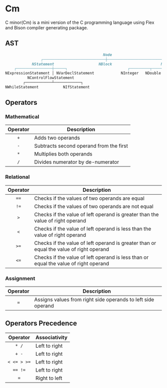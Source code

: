 # Cm

C minor(Cm) is a mini version of the C programming language using Flex and Bison compiler generating package.

## AST

```markdown
                                            Node
                ┌────────────────────────────┼─────────────────────────────┐
            NStatement                    NBlock                      NExpression
    ┌────────────────┼─────┐                           ┌─────────┬────────┼─────────┬──────────┐
NExpressionStatement │ NVarDeclStatement            NInteger   NDouble   NVariable  │    NAssignment
          NControlFlowStatement                                             NBinaryOperation
        ┌────────────┴────────────┐
NWhileStatement           NIfStatement
```

## Operators

### Mathematical

|Operator|Description                                                |
|:------:|-----------------------------------------------------------|
|`+`     |Adds two operands                                          |
|`-`     |Subtracts second operand from the first                    |
|`*`     |Multiplies both operands                                   |
|`/`     |Divides numerator by de-numerator                          |

### Relational

|Operator|Description                                                                            |
|:------:|---------------------------------------------------------------------------------------|
|`==`    |Checks if the values of two operands are equal                                         |
|`!=`    |Checks if the values of two operands are not equal                                     |
|`>`     |Checks if the value of left operand is greater than the value of right operand         |
|`<`     |Checks if the value of left operand is less than the value of right operand            |
|`>=`    |Checks if the value of left operand is greater than or equal the value of right operand|
|`<=`    |Checks if the value of left operand is less than or equal the value of right operand   |

### Assignment

|Operator|Description                                                 |
|:------:|------------------------------------------------------------|
|`=`     |Assigns values from right side operands to left side operand|

## Operators Precedence

|Operator   |Associativity|
|:---------:|-------------|
|`* /`      |Left to right|
|`+ -`      |Left to right|
|`< <= > >=`|Left to right|
|`== !=`    |Left to right|
|`=`        |Right to left|